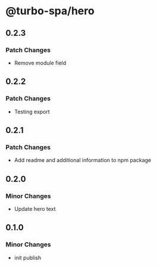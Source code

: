 # @turbo-spa/hero

## 0.2.3

### Patch Changes

- Remove module field

## 0.2.2

### Patch Changes

- Testing export

## 0.2.1

### Patch Changes

- Add readme and additional information to npm package

## 0.2.0

### Minor Changes

- Update hero text

## 0.1.0

### Minor Changes

- init publish
